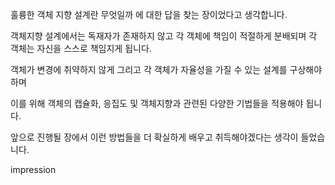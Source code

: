 훌륭한 객체 지향 설계란 무엇일까 에 대한 답을 찾는 장이었다고 생각합니다.

객체지향 설계에서는 독재자가 존재하지 않고 각 객체에 책임이 적절하게 분배되며 각 객체는 자신을 스스로 책임지게 됩니다.

객체가 변경에 취약하지 않게 그리고 각 객체가 자율성을 가질 수 있는 설계를 구상해야 하며

이를 위해 객체의 캡슐화, 응집도 및 객체지향과 관련된 다양한 기법들을 적용해야 됩니다.

앞으로 진행될 장에서 이런 방법들을 더 확실하게 배우고 취득해야겠다는 생각이 들었습니다.

impression